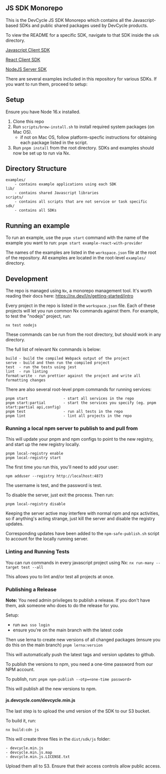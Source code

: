 ## JS SDK Monorepo
This is the DevCycle JS SDK Monorepo which contains all the Javascript-based SDKs and public
shared packages used by DevCycle products.

To view the README for a specific SDK, navigate to that SDK inside the `sdk` directory.

[Javascript Client SDK](sdk/js)

[React Client SDK](sdk/react)

[NodeJS Server SDK](sdk/nodejs)

There are several examples included in this repository for various SDKs. If you want to run them, proceed to setup:

## Setup
Ensure you have Node 16.x installed.

1. Clone this repo
2. Run `scripts/brew-install.sh` to install required system packages (on Mac OS). 
   - if not on Mac OS, follow platform-specfic instructions for obtaining each package listed in the script.
3. Run `pnpm install` from the root directory. SDKs and examples should now be set up to run via Nx.

## Directory Structure
```
examples/
    - contains example applications using each SDK
lib/
    - contains shared Javascript libraries
scripts/
    - contains all scripts that are not service or task specific
sdk/
    - contains all SDKs
```

## Running an example
To run an example, use the `pnpm start` command with the name of the example you want to run:
`pnpm start example-react-with-provider`

The names of the examples are listed in the `workspace.json` file at the root of the repository. All examples are
located in the root-level `examples/` directory.

## Development
The repo is managed using `Nx`, a monorepo management tool. It's worth reading their docs here:
https://nx.dev/l/n/getting-started/intro

Every project in the repo is listed in the `workspace.json` file. Each of these projects will let you run common Nx
commands against them. For example, to test the "nodejs" project, run:

`nx test nodejs`

These commands can be run from the root directory, but should work in any directory.

The full list of relevant Nx commands is below:
```
build - build the compiled Webpack output of the project
serve - build and then run the compiled project
test  - run the tests using jest
lint  - run linting
format:write - run prettier against the project and write all formatting changes
```

There are also several root-level pnpm commands for running services:
```
pnpm start                - start all services in the repo
pnpm start:partial        - start the services you specify (eg. pnpm start:partial api,config)
pnpm test                 - run all tests in the repo
pnpm lint                 - lint all projects in the repo
```

### Running a local npm server to publish to and pull from

This will update your pnpm and npm configs to point to the new registry, and start up the new registry locally.

```
pnpm local-registry enable
pnpm local-registry start
```

The first time you run this, you'll need to add your user:

```
npm adduser --registry http://localhost:4873
```

The username is test, and the password is test.

To disable the server, just exit the process. Then run:

```
pnpm local-registry disable
```

Keeping the server active may interfere with normal npm and npx activities, so if anything's acting strange, just kill the server and disable the registry updates.

Corresponding updates have been added to the `npm-safe-publish.sh` script to account for the locally running server.

### Linting and Running Tests

You can run commands in every javascript project using Nx: `nx run-many --target test --all`

This allows you to lint and/or test all projects at once.

### Publishing a Release
**Note:** You need admin privileges to publish a release. If you don't have them, ask someone who does to do the release for you.

Setup:
- run `aws sso login`
- ensure you're on the main branch with the latest code

Then use lerna to create new versions of all changed packages (ensure you do this on the main branch)
`pnpm lerna:version`

This will automatically push the latest tags and version updates to github. 

To publish the versions to npm, you need a one-time password from our NPM account.

To publish, run:
`pnpm npm-publish --otp=<one-time password>`

This will publish all the new versions to npm. 

#### js.devcycle.com/devcycle.min.js

The last step is to upload the umd version of the SDK to our S3 bucket.

To build it, run:

`nx build:cdn js`

This will create three files in the `dist/sdk/js` folder:

```
- devcycle.min.js
- devcycle.min.js.map
- devcycle.min.js.LICENSE.txt
```

Upload them all to S3. Ensure that their access controls allow public access.
